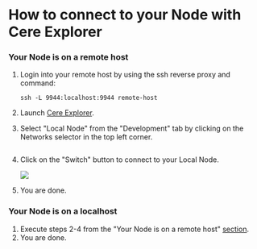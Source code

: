 # How to connect to your Node with Cere Explorer

### Your Node is on a remote host

1.  Login into your remote host by using the ssh reverse proxy and command:

    `ssh -L 9944:localhost:9944 remote-host`
2. Launch [Cere Explorer](https://explorer.cere.network/).
3.  Select "Local Node" from the "Development" tab by clicking on the Networks selector in the top left corner.

    <img src="https://lh3.googleusercontent.com/H5gAcFtJDsEoQApxThZq4pZlNqGq7VNlT7-9tKg8jmkYmeaAXJ0-i6QmFzRUxx1DokLJ-n7ltkZ4osy91RKZ1VUdJ64SPleGFYAyLSrDno6p8Yl9loRKKd6kn2HKmF5JUuyuhnR2" alt="" data-size="original">
4.  Click on the "Switch" button to connect to your Local Node.

    ![](https://lh3.googleusercontent.com/M87zZk39ymTSuGkmsL7AfQN\_sjm2pm4ftETvENvpmbEu4a\_-nTM\_26nr6\_mw2opmsJePUmbumyZ6VbgJ6ZJkQtMBUuI6wgZyK5zt4KYJ1-KlTTLbTYedeJa9cHvShEINywq8ZaAM)
5. You are done.

### Your Node is on a localhost

1. Execute steps 2-4 from the "Your Node is on a remote host" [section](/tools/cere-explorer/how-to-connect-to-your-node-with-cere-explorer.md).
2. You are done.

